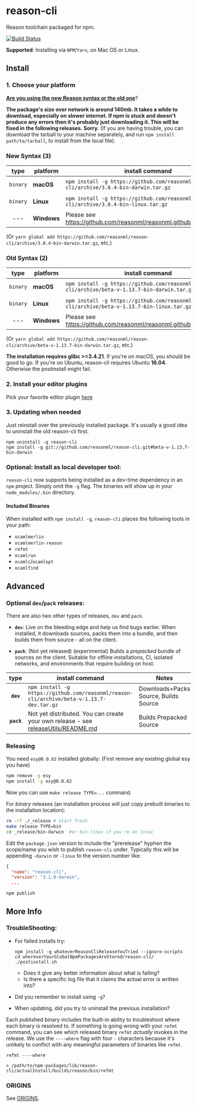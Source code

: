 # reason-cli
Reason toolchain packaged for npm.

[![Build Status](https://travis-ci.org/reasonml/reason-cli.svg?branch=master)](https://travis-ci.org/reasonml/reason-cli)

**Supported**: Installing via `NPM`/`Yarn`, on Mac OS or Linux.

## Install

### 1. Choose your platform

**[Are you using the new Reason syntax or the old one](https://twitter.com/reasonml/status/924043510977740800)**?

**The package's size over network is around 140mb. It takes a while to download,
especially on slower internet. If npm is stuck and doesn't produce any
errors then it's probably just downloading it. This will be fixed in the
following releases. Sorry.** (If you are having trouble, you can download the tarball to your machine separately, and run `npm install path/to/tarball`, to install from the local file).

### New Syntax (3)

| type     | platform  | install command                                                                                 | Notes   |
|:--------:|-----------|-------------------------------------------------------------------------------------------------|---------|
| `binary` | **macOS**   | `npm install -g https://github.com/reasonml/reason-cli/archive/3.0.4-bin-darwin.tar.gz` | Installs Binaries |
| `binary` | **Linux** | `npm install -g https://github.com/reasonml/reason-cli/archive/3.0.4-bin-linux.tar.gz`  | Installs Binaries |
| ---      |**Windows**| Please see https://github.com/reasonml/reasonml.github.io/issues/195

(Or `yarn global add https://github.com/reasonml/reason-cli/archive/3.0.4-bin-darwin.tar.gz`, etc.)

### Old Syntax (2)

| type     | platform  | install command                                                                                 | Notes   |
|:--------:|-----------|-------------------------------------------------------------------------------------------------|---------|
| `binary` | **macOS**   | `npm install -g https://github.com/reasonml/reason-cli/archive/beta-v-1.13.7-bin-darwin.tar.gz` | Installs Binaries |
| `binary` | **Linux** | `npm install -g https://github.com/reasonml/reason-cli/archive/beta-v-1.13.7-bin-linux.tar.gz`  | Installs Binaries |
| ---      |**Windows**| Please see https://github.com/reasonml/reasonml.github.io/issues/195

(Or `yarn global add https://github.com/reasonml/reason-cli/archive/beta-v-1.13.7-bin-darwin.tar.gz`, etc.)

**The installation requires glibc >=3.4.21**. If you're on macOS, you should be good to go. If you're on Ubuntu, reason-cli requires Ubuntu **16.04**. Otherwise the postinstall might fail.

### 2. Install your editor plugins

Pick your favorite editor plugin [here](https://reasonml.github.io/guide/editor-tools/editors-plugins#officially-supported-editors)

### 3. Updating when needed

Just reinstall over the previously installed package. It's usually a good idea
to uninstall the old reason-cli first.

```
npm uninstall -g reason-cli
npm install -g git://github.com/reasonml/reason-cli.git#beta-v-1.13.7-bin-darwin
```

### Optional: Install as local developer tool:
`reason-cli` now supports being installed as a dev-time dependency in an `npm`
project. Simply omit the `-g` flag. The binaries will show up in your
`node_modules/.bin` directory.

#### Included Binaries

When installed with `npm install -g`, `reason-cli` places the following tools
in your path:

- `ocamlmerlin`
- `ocamlmerlin-reason`
- `refmt`
- `ocamlrun`
- `ocamlc`/`ocamlopt`
- `ocamlfind`

## Advanced

### Optional `dev`/`pack` releases:
There are also two other types of releases, `dev` and `pack`.

- **`dev`**: Live on the bleeding edge and help us find bugs earlier. When
  installed, it downloads sources, packs them into a bundle, and then builds
  them from source - all on the client.

- **`pack`**: (Not yet released) (experimental) Builds a *prepacked* bundle of
  sources on the client. Suitable for offline installations, CI, isolated
  networks, and environments that require building on host.

| type | install command                                                                   | Notes   |
|:----:|-----------------------------------------------------------------------------------|---------|
| **`dev`** | `npm install -g https://github.com/reasonml/reason-cli/archive/beta-v-1.13.7-dev.tar.gz`    | Downloads+Packs Source, Builds Source |
| **`pack`** | Not yet distributed. You can create your own release - see [releaseUtils/README.md](./releaseUtils/README.md)  | Builds Prepacked Source |



### Releasing

You need `esy@0.0.62` installed globally: (First remove any existing global esy you have)

```sh
npm remove -g esy
npm install -g esy@0.0.62
```

Now you can use `make release TYPE=...` command.

For *binary* releases (an installation process will just copy prebuilt binaries
to the installation location):

```sh
rm -rf ./_release # Start fresh
make release TYPE=bin
cd _release/bin-darwin  #or bin-linux if you're on linux
```

Edit the `package.json` version to include the "prerelease" hyphen the
scope/name you wish to publish `reason-cli` under.  Typically this will be
appending `-darwin` or `-linux` to the version number like:

```json
{
  "name": "reason-cli",
  "version": "3.1.0-darwin",
  ...
```

```
npm publish
```


## More Info


### TroubleShooting:

- For failed installs try:

      npm install -g whateverReasonCliReleaseYouTried --ignore-scripts
      cd whereverYourGlobalNpmPackagesAreStored/reason-cli/
      ./postinstall.sh

  - Does it give any better information about what is failing?
  - Is there a specific log file that it claims the actual error is written into?

- Did you remember to install using `-g`?
- When updating, did you try to uninstall the previous installation?

Each published binary includes the built-in ability to troubleshoot where each
binary is resolved to.  If something is going wrong with your `refmt` command,
you can see which released binary `refmt` *actually* invokes in the release. We
use the `----where` flag with four `-` characters because it's unlikely to
conflict with any meaningful parameters of binaries like `refmt`.

```
refmt ----where

> /path/to/npm-packages/lib/reason-cli/actualInstall/builds/reason/bin/refmt

```

### ORIGINS

See [ORIGINS](./ORIGINS.md).


